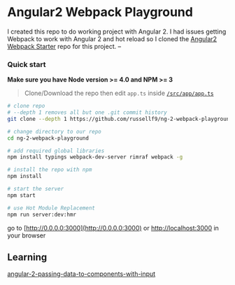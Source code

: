 # Angular2 Webpack Playground

I created this repo to do working project with Angular 2. I had issues getting Webpack to work with Angular 2 and hot reload so I cloned the [Angular2 Webpack Starter](https://github.com/AngularClass/angular2-webpack-starter) repo for this project.
–

### Quick start
**Make sure you have Node version >= 4.0 and NPM >= 3**
> Clone/Download the repo then edit `app.ts` inside [`/src/app/app.ts`](/src/app/app.ts)

```bash
# clone repo
# --depth 1 removes all but one .git commit history
git clone --depth 1 https://github.com/russellf9/ng-2-webpack-playground

# change directory to our repo
cd ng-2-webpack-playground

# add required global libraries
npm install typings webpack-dev-server rimraf webpack -g

# install the repo with npm
npm install

# start the server
npm start

# use Hot Module Replacement
npm run server:dev:hmr


```
go to [http://0.0.0.0:3000](http://0.0.0.0:3000) or [http://localhost:3000](http://localhost:3000) in your browser


## Learning

[angular-2-passing-data-to-components-with-input](https://egghead.io/lessons/angular-2-passing-data-to-components-with-input)